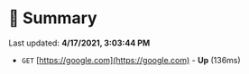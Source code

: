 # 📖 Summary
Last updated: **4/17/2021, 3:03:44 PM**

- `GET` [https://google.com](https://google.com) - **Up** (136ms)
